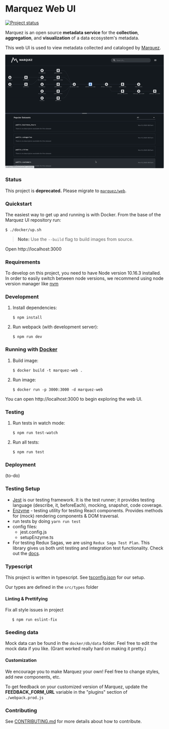 # Marquez Web UI


[![Project status](https://img.shields.io/badge/status-deprecated-orange.svg)](#status)

Marquez is an open source **metadata service** for the **collection**, **aggregation**, and **visualization** of a data ecosystem's metadata.

This web UI is used to view metadata collected and cataloged by [Marquez](https://github.com/MarquezProject/marquez).

<p align="center">
  <img src="./docs/demo.gif">
</p>

### Status

This project is **deprecated.** Please migrate to [`marquez/web`](https://github.com/MarquezProject/marquez/tree/main/web).

### Quickstart

The easiest way to get up and running is with Docker. From the base of the Marquez UI repository run:

```
$ ./docker/up.sh
```

> **Note:** Use the `--build` flag to build images from source.

Open http://localhost:3000

### Requirements

To develop on this project, you need to have Node version 10.16.3 installed. In order to easily switch between node versions, we recommend using node version manager like [nvm](https://github.com/nvm-sh/nvm/blob/master/README.md)

### Development

1. Install dependencies:

   ```
   $ npm install
   ```

2. Run webpack (with development server):

   ```
   $ npm run dev
   ```

### Running with [Docker](./Dockerfile)

1. Build image:

   ```
   $ docker build -t marquez-web .
   ```

2. Run image:

   ```
   $ docker run -p 3000:3000 -d marquez-web
   ```

You can open http://localhost:3000 to begin exploring the web UI.

### Testing

1. Run tests in watch mode:

   ```
   $ npm run test-watch
   ```

2. Run all tests:

   ```
   $ npm run test
   ```

### Deployment

(to-do)

### Testing Setup

- [Jest](https://jestjs.io/en/) is our testing framework. It is the test runner; it provides testing language (describe, it, beforeEach), mocking, snapshot, code coverage.
- [Enzyme](https://github.com/airbnb/enzyme) - testing utility for testing React components. Provides methods for (mock) rendering components & DOM traversal.
- run tests by doing `yarn run test`
- config files:
  - jest.config.js
  - setupEnzyme.ts
- For testing Redux Sagas, we are using `Redux Saga Test Plan`. This library gives us both unit testing and integration test functionality. Check out the [docs](http://redux-saga-test-plan.jeremyfairbank.com/).

### Typescript

This project is written in typescript. See [tsconfig.json](tsconfig.json) for our setup.

Our types are defined in the `src/types` folder

#### Linting & Prettifying

Fix all style issues in project
```
   $ npm run eslint-fix 
```

### Seeding data

Mock data can be found in the `docker/db/data` folder.
Feel free to edit the mock data if you like. (Grant worked really hard on making it pretty.)

#### Customization

We encourage you to make Marquez your own! Feel free to change styles, add new components, etc.

To get feedback on your customized version of Marquez, update the **FEEDBACK_FORM_URL** variable in the "plugins" section of `./webpack.prod.js`

### Contributing

See [CONTRIBUTING.md](https://github.com/MarquezProject/marquez-web/blob/master/CONTRIBUTING.md) for more details about how to contribute.
